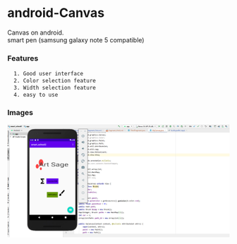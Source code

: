 # android-Canvas
Canvas on android.  
smart pen (samsung galaxy note 5 compatible)
  
### Features 
    
      1. Good user interface
      2. Color selection feature
      3. Width selection feature
      4. easy to use
      
###  Images
![app_1.png](https://github.com/krishanu-2001/krishanu-2001.github.io/blob/master/PNG/proj5.png)
